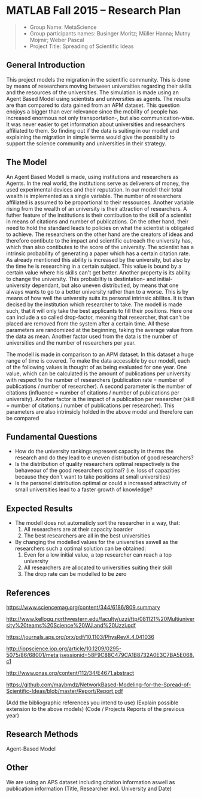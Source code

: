 # MATLAB Fall 2015 – Research Plan


> * Group Name: MetaScience
> * Group participants names: Businger Moritz; Müller Hanna; Mutny Mojmir; Weber Pascal
> * Project Title: Spreading of Scientific Ideas

## General Introduction

This project models the migration in the scientific community. This is done by means of researchers moving between universities regarding their skills and the resources of the universities. The simulation is made using an Agent Based Model using scientists and universities as agents. The results are than compared to data gained from an APM dataset. This question enojoys a bigger than ever relevance since the mobility of people has increased enormous not only transportation-, but also communication-wise. It was never easier to get information about universities and researchers affiliated to them. So finding out if the data is suiting in our modell and explaining the migration in simple terms would give the possibility to support the science community and universities in their strategy.

## The Model

An Agent Based Modell is made, using institutions and researchers as Agents. In the real world, the institutions serve as deliverers of money, the used experimental devices and their reputation. In our modell their total wealth is implemented as a single variable. The number of researchers affiliated is assumed to be proportional to their ressources. Another variable rising from the wealth of an university is their attraction of researchers. A futher feature of the institutions is their contibution to the skill of a scientist in means of citations and number of publications. On the other hand, their need to hold the standard leads to policies on what the scientist is obligated to achieve. The researchers on the other hand are the creators of ideas and therefore contibute to the impact and scientific outreach the university has, which than also contibutes to the score of the university. The scientist has a intrinsic probability of generating a paper which has a certain citation rate. As already mentioned this ability is increased by the university, but also by the time he is researching in a certain subject. This value is bound by a certain value where his skills can't get better. Another property is its ability to change the university. This probabiltiy is destintation- and initial- university dependant, but also uneven distributied, by means that one always wants to go to a better university rather than to a worse. This is by means of how well the university suits its personal intrinsic abilites. It is than decised by the institution which researcher to take. The modell is made such, that it will only take the best applicants to fill their positions. Here one can include a so called drop-factor, meaning that researcher, that can't be placed are removed from the system after a certain time. All these parameters are randomized at the beginning, taking the average value from the data as mean. Another factor used from the data is the number of universities and the number of researchers per year.

The modell is made in comparison to an APM dataset. In this dataset a huge range of time is covered. To make the data accessible by our modell, each of the following values is thought of as being evaluated for one year. One value, which can be calculated is the amount of publications per university with respect to the number of researchers (publication rate = number of publications / number of researcher). A second parameter is the number of citations (influence = number of citations / number of publications per university). Another factor is the impact of a publication per researcher (skill = number of citations / number of publications per researcher). This parameters are also intrinsicly holded in the above model and therefore can be compared

## Fundamental Questions

- How do the university rankings represent capacity in therms the research and do they lead to e uneven distribution of good researchers?
- Is the distribution of quality researchers optimal respectively is the behaveour of the good researchers optimal? (i.e. loss of capazities because they don't want to take positions at small universities)
- Is the personel distribution optimal or could a increased attractivity of small universities lead to a faster growth of knowledge?

## Expected Results

- The modell does not automaticly sort the researcher in a way, that:
   1. All researchers are at their capacity boarder
   2. The best researchers are all in the best universities
- By changing the modelled values for the universities aswell as the researchers such a optimal solution can be obtained:
   1. Even for a low initial value, a top researcher can reach a top university
   2. All researchers are allocated to universities suiting their skill
   3. The drop rate can be modelled to be zero


## References 



https://www.sciencemag.org/content/344/6186/809.summary

http://www.kellogg.northwestern.edu/faculty/uzzi/ftp/081121%20Multiuniversity%20teams%20Science%20WJ.and%20Uzzi.pdf

https://journals.aps.org/prx/pdf/10.1103/PhysRevX.4.041036

http://iopscience.iop.org/article/10.1209/0295-5075/86/68001/meta;jsessionid=58F9C88C479CA1B8732A0E3C7BA5E068.c1

http://www.pnas.org/content/112/34/E4671.abstract

https://github.com/maybmdz/NetworkBased-Modeling-for-the-Spread-of-Scientific-Ideas/blob/master/Report/Report.pdf


(Add the bibliographic references you intend to use)
(Explain possible extension to the above models)
(Code / Projects Reports of the previous year)


## Research Methods

Agent-Based Model

## Other

We are using an APS dataset including citation information aswell as publication information (Title, Researcher incl. University and Date)
